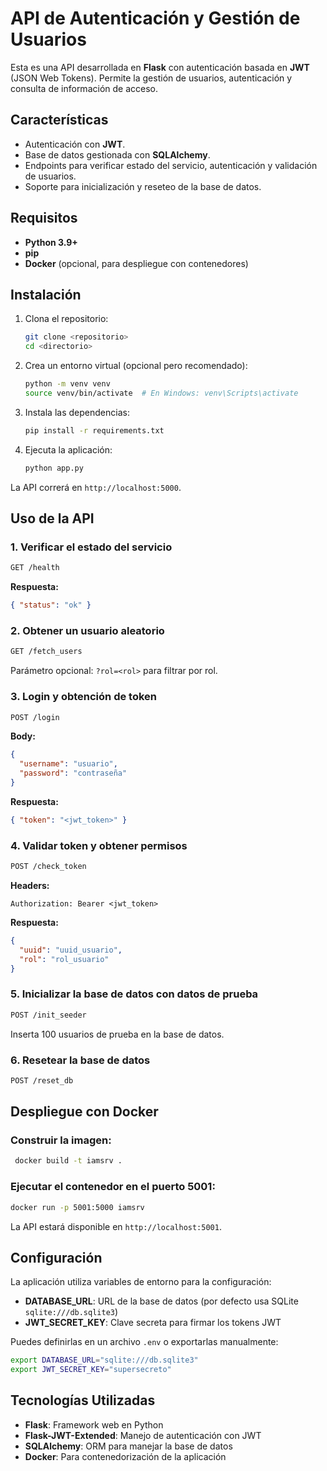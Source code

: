 # API de Autenticación y Gestión de Usuarios

Esta es una API desarrollada en **Flask** con autenticación basada en **JWT** (JSON Web Tokens). Permite la gestión de usuarios, autenticación y consulta de información de acceso.

## Características

- Autenticación con **JWT**.
- Base de datos gestionada con **SQLAlchemy**.
- Endpoints para verificar estado del servicio, autenticación y validación de usuarios.
- Soporte para inicialización y reseteo de la base de datos.

## Requisitos

- **Python 3.9+**
- **pip**
- **Docker** (opcional, para despliegue con contenedores)

## Instalación

1. Clona el repositorio:

   ```sh
   git clone <repositorio>
   cd <directorio>
   ```

2. Crea un entorno virtual (opcional pero recomendado):

   ```sh
   python -m venv venv
   source venv/bin/activate  # En Windows: venv\Scripts\activate
   ```

3. Instala las dependencias:

   ```sh
   pip install -r requirements.txt
   ```

4. Ejecuta la aplicación:

   ```sh
   python app.py
   ```

La API correrá en `http://localhost:5000`.

## Uso de la API

### 1. Verificar el estado del servicio

```sh
GET /health
```

**Respuesta:**

```json
{ "status": "ok" }
```

### 2. Obtener un usuario aleatorio

```sh
GET /fetch_users
```

Parámetro opcional: `?rol=<rol>` para filtrar por rol.

### 3. Login y obtención de token

```sh
POST /login
```

**Body:**

```json
{
  "username": "usuario",
  "password": "contraseña"
}
```

**Respuesta:**

```json
{ "token": "<jwt_token>" }
```

### 4. Validar token y obtener permisos

```sh
POST /check_token
```

**Headers:**

```
Authorization: Bearer <jwt_token>
```

**Respuesta:**

```json
{
  "uuid": "uuid_usuario",
  "rol": "rol_usuario"
}
```

### 5. Inicializar la base de datos con datos de prueba

```sh
POST /init_seeder
```

Inserta 100 usuarios de prueba en la base de datos.

### 6. Resetear la base de datos

```sh
POST /reset_db
```

## Despliegue con Docker

### Construir la imagen:

```sh
 docker build -t iamsrv .
```

### Ejecutar el contenedor en el puerto 5001:

```sh
docker run -p 5001:5000 iamsrv
```

La API estará disponible en `http://localhost:5001`.

## Configuración

La aplicación utiliza variables de entorno para la configuración:

- **DATABASE\_URL**: URL de la base de datos (por defecto usa SQLite `sqlite:///db.sqlite3`)
- **JWT\_SECRET\_KEY**: Clave secreta para firmar los tokens JWT

Puedes definirlas en un archivo `.env` o exportarlas manualmente:

```sh
export DATABASE_URL="sqlite:///db.sqlite3"
export JWT_SECRET_KEY="supersecreto"
```

## Tecnologías Utilizadas

- **Flask**: Framework web en Python
- **Flask-JWT-Extended**: Manejo de autenticación con JWT
- **SQLAlchemy**: ORM para manejar la base de datos
- **Docker**: Para contenedorización de la aplicación

